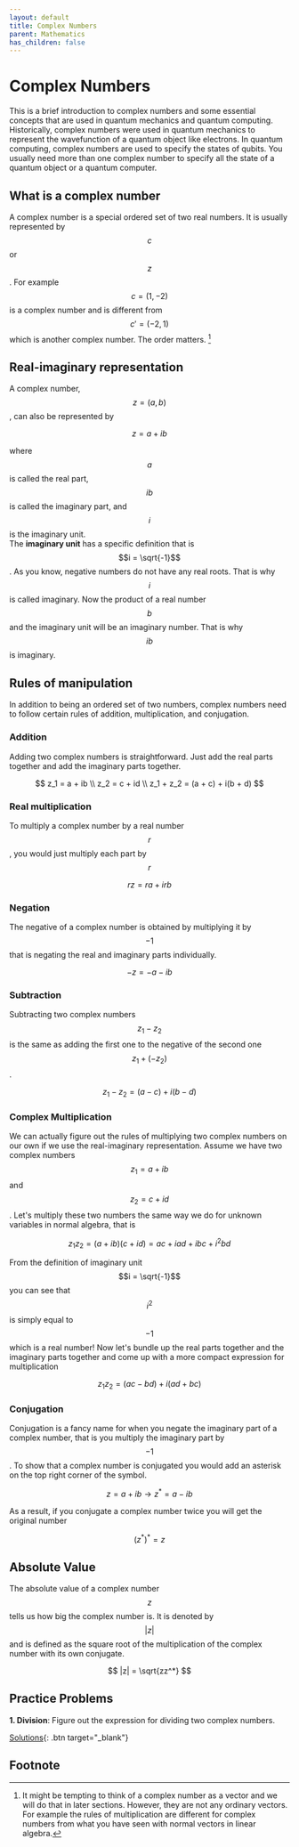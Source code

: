 ```yaml
---
layout: default
title: Complex Numbers
parent: Mathematics
has_children: false
---
```


# Complex Numbers 

This is a brief introduction to complex numbers and some essential concepts that are used in quantum mechanics and quantum computing. 
Historically, complex numbers were used in quantum mechanics to represent the wavefunction of a quantum object like electrons. 
In quantum computing, complex numbers are used to specify the states of qubits. 
You usually need more than one complex number to specify all the state of a quantum object or a quantum computer. 

## What is a complex number 
A complex number is a special ordered set of two real numbers. 
It is usually represented by $$c$$ or $$z$$. 
For example $$c = (1, -2)$$ is a complex number and is different from $$c' = (-2, 1)$$ which is another complex number. 
The order matters. [^1]  

## Real-imaginary representation
A complex number, $$z = (a, b)$$, can also be represented by 

$$z = a + ib$$ 

where $$a$$ is called the real part, $$ib$$ is called the imaginary part, and $$i$$ is the imaginary unit.  
The **imaginary unit** has a specific definition that is $$i = \sqrt{-1}$$. As you know, negative numbers do not have any real roots. That is why $$i$$ is called imaginary. 
Now the product of a real number $$b$$ and the imaginary unit will be an imaginary number. That is why $$ib$$ is imaginary. 

## Rules of manipulation 
In addition to being an ordered set of two numbers, complex numbers need to follow certain rules of addition, multiplication, and conjugation. 

### Addition
Adding two complex numbers is straightforward. Just add the real parts together and add the imaginary parts together.  

$$
z_1 = a + ib \\
z_2 = c + id \\
z_1 + z_2 = (a + c) + i(b + d) 
$$

### Real multiplication 
To multiply a complex number by a real number $$r$$, you would just multiply each part by $$r$$

$$
rz = ra + irb
$$

### Negation 
The negative of a complex number is obtained by multiplying it by $$-1$$ that is negating the real and imaginary parts individually.

$$
-z = -a - ib
$$

### Subtraction 
Subtracting two complex numbers $$z_1 - z_2$$ is the same as adding the first one to the negative of the second one $$z_1 + (-z_2)$$. 

$$
z_1 - z_2 = (a - c) + i(b - d) 
$$

### Complex Multiplication 
We can actually figure out the rules of multiplying two complex numbers on our own if we use the real-imaginary representation. 
Assume we have two complex numbers $$z_1 = a + ib$$ and $$z_2 = c + id$$. 
Let's multiply these two numbers the same way we do for unknown variables in normal algebra, that is  

$$
z_1 z_2 = (a + ib)(c + id) = ac + iad + ibc + i^2bd
$$

From the definition of imaginary unit $$i = \sqrt{-1}$$ you can see that $$i^2$$ is simply equal to $$-1$$ which is a real number! 
Now let's bundle up the real parts together and the imaginary parts together and come up with a more compact expression for multiplication 

$$
z_1 z_2 = (ac - bd) + i(ad + bc)
$$

### Conjugation 
Conjugation is a fancy name for when you negate the imaginary part of a complex number, that is you multiply the imaginary part by $$-1$$. 
To show that a complex number is conjugated you would add an asterisk on the top right corner of the symbol. 

$$
z = a + ib \rightarrow z^* = a - ib
$$

As a result, if you conjugate a complex number twice you will get the original number 

$$
(z^*)^* = z
$$


## Absolute Value
The absolute value of a complex number $$z$$ tells us how big the complex number is.
It is denoted by $$|z|$$ and is defined as the square root of the multiplication of the complex number with its own conjugate. 

$$
|z| = \sqrt{zz^*}
$$


## Practice Problems 
**1. Division**: Figure out the expression for dividing two complex numbers. 

[Solutions](sol){: .btn target="_blank"}

## Footnote
[^1]: It might be tempting to think of a complex number as a vector and we will do that in later sections. However, they are not any ordinary vectors. For example the rules of multiplication are different for complex numbers from what you have seen with normal vectors in linear algebra. 
